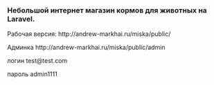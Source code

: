 <h3>Небольшой интернет магазин кормов для животных на Laravel.</h3>
<p>Рабочая версия: http://andrew-markhai.ru/miska/public/</p>
<p>Админка http://andrew-markhai.ru/miska/public/admin</p>
<p>логин test@test.com </p>
<p>пароль admin1111</p>
